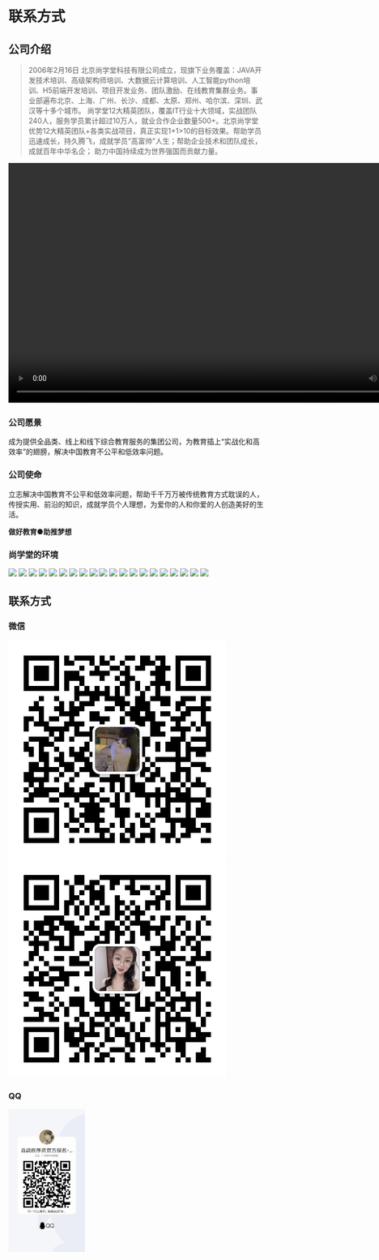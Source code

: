 # 联系方式
## 公司介绍
> 2006年2月16日  北京尚学堂科技有限公司成立，现旗下业务覆盖：JAVA开发技术培训、高级架构师培训、大数据云计算培训、人工智能python培训、H5前端开发培训、项目开发业务、团队激励、在线教育集群业务。事业部遍布北京、上海、广州、长沙、成都、太原、郑州、哈尔滨、深圳、武汉等十多个城市。 尚学堂12大精英团队，覆盖IT行业十大领域，实战团队240人，服务学员累计超过10万人，就业合作企业数量500+。北京尚学堂优势12大精英团队+各类实战项目，真正实现1+1>10的目标效果。帮助学员迅速成长，持久腾飞，成就学员“高富帅”人生；帮助企业技术和团队成长，成就百年中华名企； 助力中国持续成为世界强国而贡献力量。

<video class="wp-video-shortcode" id="video-219-1" width="840" height="473" preload="metadata" controls="controls"><source type="video/mp4" src="https://img.bjsxt.com/uploadfile/2018/05/北京尚学堂宣传片.mp4?_=1"><a href="https://img.bjsxt.com/uploadfile/2018/05/北京尚学堂宣传片.mp4">https://img.bjsxt.com/uploadfile/2018/05/北京尚学堂宣传片.mp4</a></video>

### 公司愿景

成为提供全品类、线上和线下综合教育服务的集团公司，为教育插上“实战化和高效率”的翅膀，解决中国教育不公平和低效率问题。

### 公司使命

立志解决中国教育不公平和低效率问题，帮助千千万万被传统教育方式耽误的人，传授实用、前沿的知识，成就学员个人理想，为爱你的人和你爱的人创造美好的生活。

**做好教育●助推梦想**


### 尚学堂的环境
![](https://imgbjsxt.oss-cn-shanghai.aliyuncs.com/uploadfile/2016/1008/20161008112146659.jpg)
![](https://imgbjsxt.oss-cn-shanghai.aliyuncs.com/uploadfile/2016/1008/20161008112209736.jpg)
![](https://imgbjsxt.oss-cn-shanghai.aliyuncs.com/uploadfile/2016/1008/20161008112235917.jpg)
![](https://imgbjsxt.oss-cn-shanghai.aliyuncs.com/uploadfile/2016/1008/20161008112305694.jpg)
![](https://imgbjsxt.oss-cn-shanghai.aliyuncs.com/uploadfile/2016/1008/20161008112330889.jpg)
![](https://imgbjsxt.oss-cn-shanghai.aliyuncs.com/uploadfile/2016/1008/20161008112406743.jpg)
![](https://imgbjsxt.oss-cn-shanghai.aliyuncs.com/uploadfile/2016/1008/20161008112433890.jpg)
![](https://imgbjsxt.oss-cn-shanghai.aliyuncs.com/uploadfile/2016/1008/20161008112513803.jpg)
![](https://imgbjsxt.oss-cn-shanghai.aliyuncs.com/uploadfile/2016/1008/20161008112537376.jpg)
![](https://imgbjsxt.oss-cn-shanghai.aliyuncs.com/uploadfile/2016/1008/20161008112555814.jpg)
![](https://imgbjsxt.oss-cn-shanghai.aliyuncs.com/uploadfile/2016/1008/20161008112617792.jpg)
![](https://imgbjsxt.oss-cn-shanghai.aliyuncs.com/uploadfile/2016/1008/20161008112653331.jpg)
![](https://imgbjsxt.oss-cn-shanghai.aliyuncs.com/uploadfile/2016/1008/20161008112722156.jpg)
![](https://imgbjsxt.oss-cn-shanghai.aliyuncs.com/uploadfile/2016/1008/20161008112815644.jpg)
![](https://imgbjsxt.oss-cn-shanghai.aliyuncs.com/uploadfile/2016/1008/20161008112845875.jpg)
![](https://imgbjsxt.oss-cn-shanghai.aliyuncs.com/uploadfile/2016/1008/20161008112941930.jpg)
![](https://imgbjsxt.oss-cn-shanghai.aliyuncs.com/uploadfile/2016/1008/20161008113001957.jpg)
![](https://imgbjsxt.oss-cn-shanghai.aliyuncs.com/uploadfile/2016/1008/20161008113022746.jpg)
![](https://imgbjsxt.oss-cn-shanghai.aliyuncs.com/uploadfile/2016/1008/20161008113139272.jpg)
![](https://imgbjsxt.oss-cn-shanghai.aliyuncs.com/uploadfile/2016/1008/20161008113157917.jpg)
## 联系方式
### 微信
![联系方式](./img/a1.jpg)
![](./img/a2.jpg)
### QQ
<img src="./img/q1.jpg" width="30%" height="30%" />
